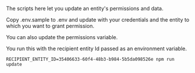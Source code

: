 The scripts here let you update an entity's permissions and data.

Copy .env.sample to .env and update with your credentials and the entity to which you want to grant permission.

You can also update the permissions variable.

You run this with the recipient entity Id passed as an environment variable.

```
RECIPIENT_ENTITY_ID=35406633-60f4-48b3-b984-5b5da098526e npm run update
```
